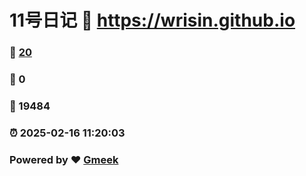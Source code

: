 # 11号日记 :link: https://wrisin.github.io 
### :page_facing_up: [20](https://wrisin.github.io/tag.html) 
### :speech_balloon: 0 
### :hibiscus: 19484 
### :alarm_clock: 2025-02-16 11:20:03 
### Powered by :heart: [Gmeek](https://github.com/Meekdai/Gmeek)
